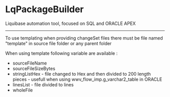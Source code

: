 # LqPackageBuilder
Liquibase automation tool, focused on SQL and ORACLE APEX


---
To use templating when providing changeSet files there must be file named "template" in source file folder or any parent folder

When using template following variable are available :
 - sourceFileName
 - sourceFileSizeBytes
 - stringListHex - file changed to Hex and then divided to 200 length pieces - usefull when using wwv_flow_imp.g_varchar2_table in ORACLE  
 - linesList - file divided to lines 
 - wholeFile